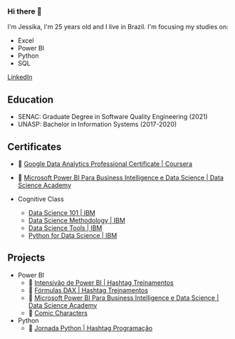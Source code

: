 ### Hi there 👋

I'm Jessika, I'm 25 years old and I live in Brazil. 
I'm focusing my studies on:
- Excel
- Power BI
- Python
- SQL

[LinkedIn](https://www.linkedin.com/in/jessikafreire/)


## Education
- SENAC: Graduate Degree in Software Quality Engineering (2021)
- UNASP: Bachelor in Information Systems (2017-2020)

## Certificates
- 🔗 [Google Data Analytics Professional Certificate | Coursera](https://www.credly.com/badges/96e0de1a-942a-4a9b-9944-251d51ccf896/linked_in_profile)
- 🔗 [Microsoft Power BI Para Business Intelligence e Data Science | Data Science Academy](https://mycourse.app/nYpVFbB2JpJSVMpj9)


- Cognitive Class
  - [Data Science 101 | IBM](https://courses.cognitiveclass.ai/certificates/1f656775022548c687009840fe286e5a)
  - [Data Science Methodology | IBM](https://courses.cognitiveclass.ai/certificates/4dc2e0d4a7a448b1acde314a04f9497b)
  - [Data Science Tools | IBM](https://courses.cognitiveclass.ai/certificates/12afed30deb24b7eae2469a1026449bd)
  - [Python for Data Science | IBM](https://courses.cognitiveclass.ai/certificates/9990ab7d3d0f452f95789ad77a9c192d)


## Projects
- Power BI
  - 🔗 [Intensivão de Power BI | Hashtag Treinamentos](https://github.com/JessikaFreire/Intensivao-de-Power-BI-2023)
  - 🔗 [Fórmulas DAX | Hashtag Treinamentos](https://github.com/JessikaFreire/Formulas-DAX)
  - 🔗 [Microsoft Power BI Para Business Intelligence e Data Science | Data Science Academy](https://github.com/JessikaFreire/Data-Science-Academy-Power-BI)
  - 🔗 [Comic Characters](https://github.com/JessikaFreire/Comic-Characters)
- Python
  - 🔗 [Jornada Python | Hashtag Programação](https://github.com/JessikaFreire/Jornada-Python-2023)
